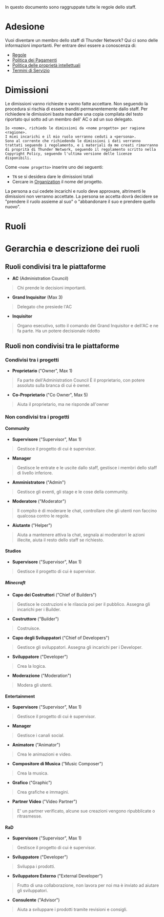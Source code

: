 In questo documento sono raggruppate tutte le regole dello staff.
# Adesione
Vuoi diventare un membro dello staff di Thunder Network?
Qui ci sono delle informazioni importanti.
Per entrare devi essere a conoscenza di:
- [Regole](Rules.md)
- [Politica dei Pagamenti](Payment%20Policy.md)
- [Politica delle proprietà intellettuali](Intellectual%20Property%20Policy.md)
- [Termini di Servizio](Terms%20of%20Service.md)
# Dimissioni
Le dimissioni vanno richieste e vanno fatte accettare. Non seguendo la procedura si rischia di essere banditi permanentemente dallo staff.
Per richiedere le dimissioni basta mandare una copia compilata del testo riportato qui sotto ad un membro dell' AC o ad un suo delegato.
```
Io <nome>, richiedo le dimissioni da <nome progetto> per ragione <ragione>.
I miei incarichi e il mio ruolo verranno ceduti a <persona>.
Sono al corrente che richiedendo le dimissioni i dati verranno trattati seguendo i regolamento, e i materiali da me creati rimarranno di proprità di Thunder Network, seguendo il regolamento scritto nella Copyright Policy, seguendo l'ultima versione delle licenze disponibili.
```
Come `<nome progetto>` inserire uno dei seguenti:
- `TN` se si desidera dare le dimissioni totali
- Cercare in [Organization](Organization.md) il nome del progetto.

La persona a cui cedete incarichi e ruolo deve approvare, altrimenti le dimissioni non verranno accettate. La persona se accetta dovrà decidere se "prendere il ruolo assieme al suo" o "abbandonare il suo e prendere quello nuovo".
# Ruoli
# Gerarchia e descrizione dei ruoli
## Ruoli condivisi tra le piattaforme
- **AC** (Administration Council)
> Chi prende le decisioni importanti.
- **Grand Inquisitor** (Max 3)
> Delegato che presiede l'AC
- **Inquisitor**
> Organo esecutivo, sotto il comando dei Grand Inquisitor e dell'AC e ne fa parte.
> Ha un potere decisionale ridotto
## Ruoli non condivisi tra le piattaforme
### Condivisi tra i progetti
- **Proprietario** ("Owner", Max 1)
> Fa parte dell'Administration Council
> È il proprietario, con potere assoluto sulla branca di cui è owner.
- **Co-Proprietario** ("Co Owner", Max 5)
> Aiuta  il proprietario, ma ne risponde all'owner
### Non condivisi tra i progetti
#### Community
- **Supervisore** ("Supervisor", Max 1)
> Gestisce il progetto di cui è supervisor.
- **Manager**
> Gestisce le entrate e le uscite dallo staff, gestisce i membri dello staff di livello inferiore.
- **Amministratore** ("Admin")
> Gestisce gli eventi, gli stage e le cose della community.
- **Moderatore** ("Moderator")
> Il compito è di moderare le chat, controllare che gli utenti non faccino qualcosa contro le regole.
- **Aiutante** ("Helper")
> Aiuta a mantenere attiva la chat, segnala ai moderatori le azioni illecite, aiuta il resto dello staff se richiesto.
#### Studios
- **Supervisore** ("Supervisor", Max 1)
> Gestisce il progetto di cui è supervisor.
##### Minecraft
- **Capo dei Costruttori** ("Chief of Builders")
> Gestisce le costruzioni e le rilascia poi per il pubblico. Assegna gli incarichi per i Builder.
- **Costruttore** ("Builder") 
> Costruisce.
- **Capo degli Sviluppatori** ("Chief of Developers") 
> Gestisce gli sviluppatori. Assegna gli incarichi per i Developer.
- **Sviluppatore** ("Developer")  
> Crea la logica.
- **Moderazione** ("Moderation") 
> Modera gli utenti.
#### Entertainment
- **Supervisore** ("Supervisor", Max 1)
> Gestisce il progetto di cui è supervisor.
- **Manager**
> Gestisce i canali social.
- **Animatore** ("Animator")
> Crea le animazioni e video.
- **Compositore di Musica** ("Music Composer") 
> Crea la musica.
- **Grafico** ("Graphic")
> Crea grafiche e immagini.
- **Partner Video** ("Video Partner")
> E' un partner verificato, alcune sue creazioni vengono ripubblicate o ritrasmesse.
#### RaD
- **Supervisore** ("Supervisor", Max 1)
> Gestisce il progetto di cui è supervisor.
- **Sviluppatore** ("Developer")
> Sviluppa i prodotti.
- **Sviluppatore Esterno** ("External Developer")
> Frutto di una collaborazione, non lavora per noi ma è inviato ad aiutare gli sviluppatori.
- **Consulente** ("Advisor")
> Aiuta a sviluppare i prodotti tramite revisioni e consigli.
